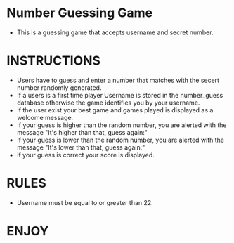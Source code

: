 # Number Guessing Game

- This is a guessing game that accepts username and secret number.

# INSTRUCTIONS
- Users have to guess and enter a number that matches with the secert number randomly generated.
- If a users is a first time player Username is stored in the number_guess database otherwise the game identifies you by your username.
- If the user exist your best game and games played is displayed as a welcome message.
- If your guess is higher than the random number, you are alerted with the message "It's higher than that, guess again:"
- If your guess is lower than the random number, you are alerted with the message "It's lower than that, guess again:"
- if your guess is correct your score is displayed.

# RULES
- Username must be equal to or greater than 22.

# ENJOY
